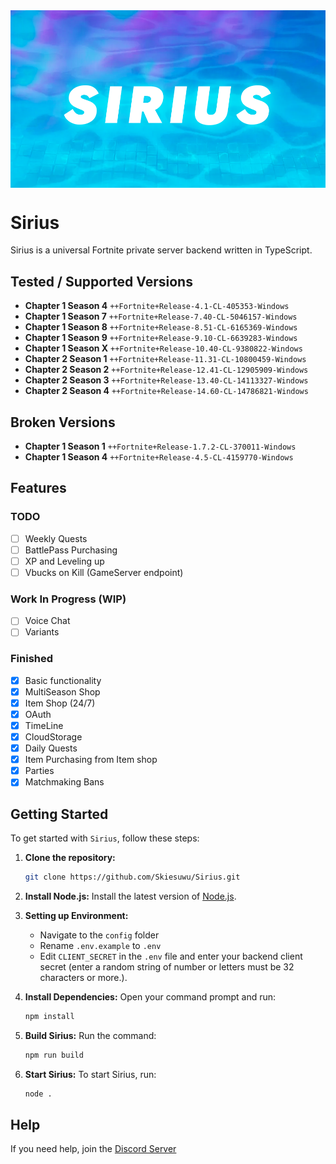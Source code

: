 <div style="text-align:center;">
  <img src="assets/SiriusBanner.png" alt="Sirius Banner" style="display:block; margin:auto;">
</div>
  
</div>

# Sirius

Sirius is a universal Fortnite private server backend written in TypeScript.

## Tested / Supported Versions

- **Chapter 1 Season 4** `++Fortnite+Release-4.1-CL-405353-Windows`
- **Chapter 1 Season 7** `++Fortnite+Release-7.40-CL-5046157-Windows`
- **Chapter 1 Season 8** `++Fortnite+Release-8.51-CL-6165369-Windows`
- **Chapter 1 Season 9** `++Fortnite+Release-9.10-CL-6639283-Windows`
- **Chapter 1 Season X** `++Fortnite+Release-10.40-CL-9380822-Windows`
- **Chapter 2 Season 1** `++Fortnite+Release-11.31-CL-10800459-Windows`
- **Chapter 2 Season 2** `++Fortnite+Release-12.41-CL-12905909-Windows`
- **Chapter 2 Season 3** `++Fortnite+Release-13.40-CL-14113327-Windows`
- **Chapter 2 Season 4** `++Fortnite+Release-14.60-CL-14786821-Windows`

## Broken Versions

- **Chapter 1 Season 1** `++Fortnite+Release-1.7.2-CL-370011-Windows`
- **Chapter 1 Season 4** `++Fortnite+Release-4.5-CL-4159770-Windows`

## Features

### TODO

- [ ] Weekly Quests
- [ ] BattlePass Purchasing
- [ ] XP and Leveling up
- [ ] Vbucks on Kill (GameServer endpoint)

### Work In Progress (WIP)

- [ ] Voice Chat
- [ ] Variants

### Finished

- [x] Basic functionality
- [x] MultiSeason Shop
- [x] Item Shop (24/7)
- [x] OAuth
- [x] TimeLine
- [x] CloudStorage
- [x] Daily Quests
- [x] Item Purchasing from Item shop
- [x] Parties
- [x] Matchmaking Bans

## Getting Started

To get started with `Sirius`, follow these steps:

1. **Clone the repository:**

   ```bash
   git clone https://github.com/Skiesuwu/Sirius.git
   ```

2. **Install Node.js:**
   Install the latest version of [Node.js](https://nodejs.org/).

3. **Setting up Environment:**

   - Navigate to the `config` folder
   - Rename `.env.example` to `.env`
   - Edit `CLIENT_SECRET` in the `.env` file and enter your backend client secret (enter a random string of number or letters must be 32 characters or more.).

4. **Install Dependencies:**
   Open your command prompt and run:

   ```bash
   npm install
   ```

5. **Build Sirius:**
   Run the command:

   ```bash
   npm run build
   ```

6. **Start Sirius:**
   To start Sirius, run:
   ```bash
   node .
   ```

## Help

If you need help, join the [Discord Server](https://discord.gg/Y3YRVMDxEb)
